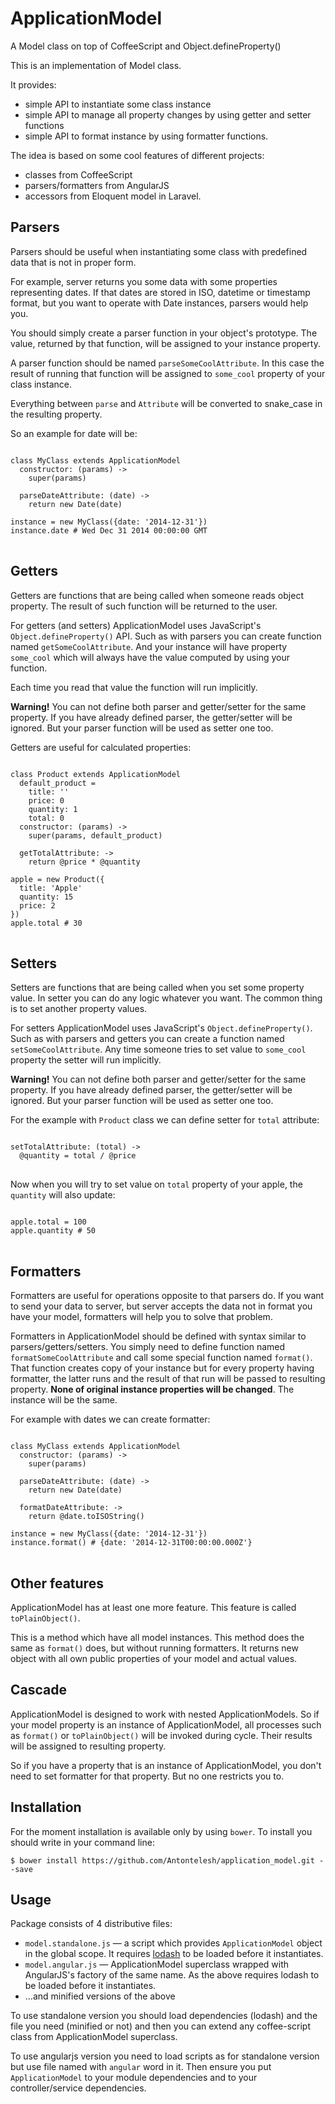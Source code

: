 ApplicationModel
=================

A Model class on top of CoffeeScript and Object.defineProperty()

This is an implementation of Model class.

It provides:
* simple API to instantiate some class instance
* simple API to manage all property changes by using getter and setter functions
* simple API to format instance by using formatter functions.

The idea is based on some cool features of different projects:
* classes from CoffeeScript
* parsers/formatters from AngularJS
* accessors from Eloquent model in Laravel.

## Parsers
Parsers should be useful when instantiating some
class with predefined data that is not in proper form.

For example, server returns you some data with some properties
representing dates. If that dates are stored in ISO, datetime or timestamp format,
but you want to operate with Date instances, parsers would help you.

You should simply create a parser function in your object's prototype.
The value, returned by that function, will be assigned to your instance property.

A parser function should be named <code>parseSomeCoolAttribute</code>.
In this case the result of running that function will be assigned to
<code>some_cool</code> property of your class instance.

Everything between <code>parse</code> and <code>Attribute</code>
will be converted to snake_case in the resulting property.

So an example for date will be:
<pre><code class="coffee">
class MyClass extends ApplicationModel
  constructor: (params) ->
    super(params)
    
  parseDateAttribute: (date) ->
    return new Date(date)
    
instance = new MyClass({date: '2014-12-31'})
instance.date # Wed Dec 31 2014 00:00:00 GMT
</code>
</pre>

## Getters
Getters are functions that are being called when someone reads object property.
The result of such function will be returned to the user.

For getters (and setters) ApplicationModel uses JavaScript's <code>Object.defineProperty()</code> API.
Such as with parsers you can create function named <code>getSomeCoolAttribute</code>.
And your instance will have property <code>some_cool</code>
which will always have the value computed by using your function.

Each time you read that value the function will run implicitly.

**Warning!** You can not define both parser and getter/setter for the same property.
If you have already defined parser, the getter/setter will be ignored.
But your parser function will be used as setter one too.

Getters are useful for calculated properties:
<pre><code class="coffee">
class Product extends ApplicationModel
  default_product =
    title: ''
    price: 0
    quantity: 1
    total: 0
  constructor: (params) ->
    super(params, default_product)
    
  getTotalAttribute: ->
    return @price * @quantity
    
apple = new Product({
  title: 'Apple'
  quantity: 15
  price: 2
})
apple.total # 30
</code>
</pre>

## Setters
Setters are functions that are being called when you set some property value.
In setter you can do any logic whatever you want.
The common thing is to set another property values.

For setters ApplicationModel uses JavaScript's <code>Object.defineProperty()</code>.
Such as with parsers and getters you can create a function named
<code>setSomeCoolAttribute</code>. Any time someone tries to set value to
<code>some_cool</code> property the setter will run implicitly.

**Warning!** You can not define both parser and getter/setter for the same property.
If you have already defined parser, the getter/setter will be ignored.
But your parser function will be used as setter one too.

For the example with <code>Product</code> class we can define setter for
<code>total</code> attribute:
<pre><code class="coffee">
setTotalAttribute: (total) ->
  @quantity = total / @price
</code>
</pre>

Now when you will try to set value on <code>total</code> property of your apple,
the <code>quantity</code> will also update:
<pre><code class="coffee">
apple.total = 100
apple.quantity # 50
</code>
</pre>

## Formatters
Formatters are useful for operations opposite to that parsers do.
If you want to send your data to server,
but server accepts the data not in format you have your model,
formatters will help you to solve that problem.

Formatters in ApplicationModel should be defined with syntax similar to parsers/getters/setters.
You simply need to define function named
<code>formatSomeCoolAttribute</code> and call some special function named <code>format()</code>.
That function creates copy of your instance but for every property having formatter,
the latter runs and the result of that run will be passed to resulting property.
**None of original instance properties will be changed**.
The instance will be the same.

For example with dates we can create formatter:
<pre><code class="coffee">
class MyClass extends ApplicationModel
  constructor: (params) ->
    super(params)
    
  parseDateAttribute: (date) ->
    return new Date(date)
    
  formatDateAttribute: ->
    return @date.toISOString()
    
instance = new MyClass({date: '2014-12-31'})
instance.format() # {date: '2014-12-31T00:00:00.000Z'}
</code>
</pre>

## Other features
ApplicationModel has at least one more feature. This feature is called
<code>toPlainObject()</code>.

This is a method which have all model instances. This method does the same as
<code>format()</code> does, but without running formatters.
It returns new object with all own public properties of your model and actual values.

## Cascade
ApplicationModel is designed to work with nested ApplicationModels.
So if your model property is an instance of ApplicationModel,
all processes such as <code>format()</code> or <code>toPlainObject()</code>
will be invoked during cycle. Their results will be assigned to resulting property.

So if you have a property that is an instance of ApplicationModel,
you don't need to set formatter for that property. But no one restricts you to.

## Installation

For the moment installation is available only by using <code>bower</code>.
To install you should write in your command line:
<pre>
<code>$ bower install https://github.com/Antontelesh/application_model.git --save</code>
</pre>

## Usage

Package consists of 4 distributive files:
* <code>model.standalone.js</code> — a script which provides <code>ApplicationModel</code> object in the global scope. It requires [lodash](http://lodash.com/) to be loaded before it instantiates.
* <code>model.angular.js</code> — ApplicationModel superclass wrapped with AngularJS's factory of the same name. As the above requires lodash to be loaded before it instantiates.
* ...and minified versions of the above

To use standalone version you should load dependencies (lodash) and the file you need (minified or not) and then you can extend any coffee-script class from ApplicationModel superclass.

To use angularjs version you need to load scripts as for standalone version but use file named with <code>angular</code> word in it.
Then ensure you put <code>ApplicationModel</code> to your module dependencies and to your controller/service dependencies.

